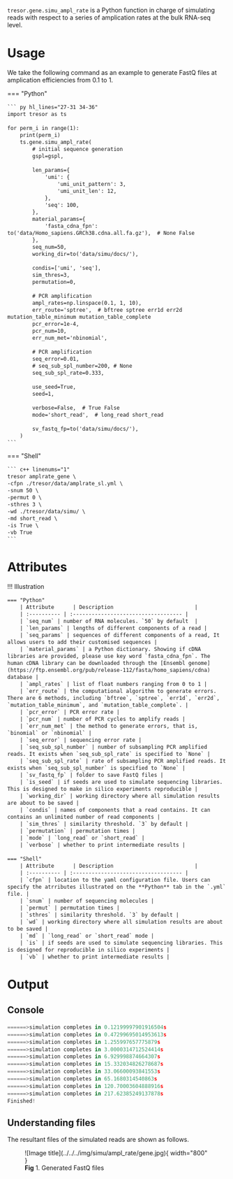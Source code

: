 
`tresor.gene.simu_ampl_rate` is a Python function in charge of simulating reads with respect to a series of amplication rates at the bulk RNA-seq level.

# Usage

We take the following command as an example to generate FastQ files at amplication efficiencies from 0.1 to 1.

=== "Python"

    ``` py hl_lines="27-31 34-36"
    import tresor as ts

    for perm_i in range(1):
        print(perm_i)
        ts.gene.simu_ampl_rate(
            # initial sequence generation
            gspl=gspl,

            len_params={
                'umi': {
                    'umi_unit_pattern': 3,
                    'umi_unit_len': 12,
                },
                'seq': 100,
            },
            material_params={
                'fasta_cdna_fpn': to('data/Homo_sapiens.GRCh38.cdna.all.fa.gz'),  # None False
            },
            seq_num=50,
            working_dir=to('data/simu/docs/'),
    
            condis=['umi', 'seq'],
            sim_thres=3,
            permutation=0,
    
            # PCR amplification
            ampl_rates=np.linspace(0.1, 1, 10),
            err_route='sptree',  # bftree sptree err1d err2d mutation_table_minimum mutation_table_complete
            pcr_error=1e-4,
            pcr_num=10,
            err_num_met='nbinomial',
            
            # PCR amplification
            seq_error=0.01,
            # seq_sub_spl_number=200, # None
            seq_sub_spl_rate=0.333,

            use_seed=True,
            seed=1,
    
            verbose=False,  # True False
            mode='short_read',  # long_read short_read
    
            sv_fastq_fp=to('data/simu/docs/'),
        )
    ```

=== "Shell"

    ``` c++ linenums="1"
    tresor amplrate_gene \
    -cfpn ./tresor/data/amplrate_sl.yml \
    -snum 50 \
    -permut 0 \
    -sthres 3 \
    -wd ./tresor/data/simu/ \
    -md short_read \
    -is True \
    -vb True
    ```


# Attributes
!!! Illustration

    === "Python"
        | Attribute      | Description                          |
        | :---------- | :----------------------------------- |
        | `seq_num` | number of RNA molecules. `50` by default  |
        | `len_params` | lengths of different components of a read |
        | `seq_params` | sequences of different components of a read, It allows users to add their customised sequences |
        | `material_params` | a Python dictionary. Showing if cDNA libraries are provided, please use key word `fasta_cdna_fpn`. The human cDNA library can be downloaded through the [Ensembl genome](https://ftp.ensembl.org/pub/release-112/fasta/homo_sapiens/cdna) database |
        | `ampl_rates` | list of float numbers ranging from 0 to 1 |
        | `err_route` | the computational algorithm to generate errors. There are 6 methods, including `bftree`, `sptree`, `err1d`, `err2d`, `mutation_table_minimum`, and `mutation_table_complete`. |
        | `pcr_error` | PCR error rate |
        | `pcr_num` | number of PCR cycles to amplify reads |
        | `err_num_met` | the method to generate errors, that is, `binomial` or `nbinomial` |
        | `seq_error` | sequencing error rate |
        | `seq_sub_spl_number` | number of subsampling PCR amplified reads. It exists when `seq_sub_spl_rate` is specified to `None` |
        | `seq_sub_spl_rate` | rate of subsampling PCR amplified reads. It exists when `seq_sub_spl_number` is specified to `None` |
        | `sv_fastq_fp` | folder to save FastQ files |
        | `is_seed` | if seeds are used to simulate sequencing libraries. This is designed to make in silico experiments reproducible |
        | `working_dir` | working directory where all simulation results are about to be saved |
        | `condis` | names of components that a read contains. It can contains an unlimited number of read components |
        | `sim_thres` | similarity threshold. `3` by default |
        | `permutation` | permutation times |
        | `mode` | `long_read` or `short_read` |
        | `verbose` | whether to print intermediate results |
        
    === "Shell"
        | Attribute      | Description                          |
        | :---------- | :----------------------------------- |
        | `cfpn` | location to the yaml configuration file. Users can specify the atrributes illustrated on the **Python** tab in the `.yml` file. |
        | `snum` | number of sequencing molecules |
        | `permut` | permutation times |
        | `sthres` | similarity threshold. `3` by default |
        | `wd` | working directory where all simulation results are about to be saved |
        | `md` | `long_read` or `short_read` mode |
        | `is` | if seeds are used to simulate sequencing libraries. This is designed for reproducible in silico experiments |
        | `vb` | whether to print intermediate results |


# Output
## Console
``` py
======>simulation completes in 0.12199997901916504s
======>simulation completes in 0.47299695014953613s
======>simulation completes in 1.255997657775879s
======>simulation completes in 3.0000314712524414s
======>simulation completes in 6.929998874664307s
======>simulation completes in 15.332034826278687s
======>simulation completes in 33.06600093841553s
======>simulation completes in 65.1680314540863s
======>simulation completes in 120.70003604888916s
======>simulation completes in 217.62385249137878s
Finished!
```

## Understanding files
The resultant files of the simulated reads are shown as follows.

<figure markdown="span">
  ![Image title](../../../img/simu/ampl_rate/gene.jpg){ width="800" }
  <figcaption><strong>Fig</strong> 1. Generated FastQ files</figcaption>
</figure>
